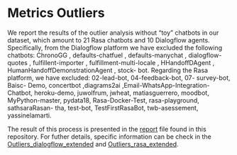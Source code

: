 # Metrics Outliers

We report the results of the outlier analysis without “toy” chatbots in our dataset, which amount
to 21 Rasa chatbots and 10 Dialogflow agents. Specifically, from the Dialogflow platform we have
excluded the following chatbots: ChronoGG , defaults-chatfuel , defaults-manychat , dialogflow-quotes ,
fulfillent-importer , fulfillment-multi-locale , HHandoffDAgent , HumanHandoffDemonstrationAgent , stock-
bot.
Regarding the Rasa platform, we have excluded: 02-lead-bot, 04-feedback-bot, 07- survey-bot, Baisc-
Demo, concertbot ,diagrams2ai ,Email-WhatsApp-Integration-Chatbot, heroku-demo, juwolfrum, jwheat,
matiasguerrero, moodbot, MyPython-master, pydata18, Rasa-Docker-Test, rasa-playground, sathsaraRasan-
tha, test-bot, TestFirstRasaBot, twb-asessement, yassinelamarti.

The result of this process is presented in the [report](https://github.com/PabloCCanizares/asymob/blob/master/MetricsOutliers/Filtered/report.pdf) file found in this repository. For futher details, specific information can be check in the [Outliers_dialogflow_extended](https://github.com/PabloCCanizares/asymob/blob/master/MetricsOutliers/Filtered/Outliers_dialogflow_extended.xlsx) and [Outliers_rasa_extended](https://github.com/PabloCCanizares/asymob/blob/master/MetricsOutliers/Filtered/Outliers_rasa_extended.xlsx).
